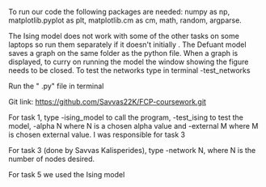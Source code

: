 To run our code the following packages are needed: numpy as np, matplotlib.pyplot as plt, matplotlib.cm as cm, math, random, argparse.

The Ising model does not work with some of the other tasks on some laptops so run them separately if it doesn't initially . The Defuant model saves a graph on the same folder as the python file. When a graph is displayed, to curry on running the model the window showing the figure needs to be closed. To test the networks type in terminal -test_networks

Run the " .py" file in terminal

Git link: https://github.com/Savvas22K/FCP-coursework.git 

For task 1, type -ising_model to call the program, -test_ising to test the model, -alpha N where N is a chosen alpha value and -external M where M is chosen external value.
I was responsible for task 3

For task 3 (done by Savvas Kalisperides), type -network N, where N is the number of nodes desired.

For task 5 we used the Ising model
